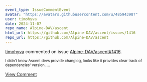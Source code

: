 ```yaml
---
event_type: IssueCommentEvent
avatar: "https://avatars.githubusercontent.com/u/48594398?"
user: timohyva
date: 2024-11-07
repo_name: Alpine-DAV/ascent
html_url: https://github.com/Alpine-DAV/ascent/issues/1416
repo_url: https://github.com/Alpine-DAV/ascent
---
```


<a href='https://github.com/timohyva' target='_blank'>timohyva</a> commented on issue <a href='https://github.com/Alpine-DAV/ascent/issues/1416' target='_blank'>Alpine-DAV/ascent#1416</a>.

<small>I didn't know Ascent devs provide changlog, looks like it provides clear track of dependencies' version....</small>

<a href='https://github.com/Alpine-DAV/ascent/issues/1416' target='_blank'>View Comment</a>